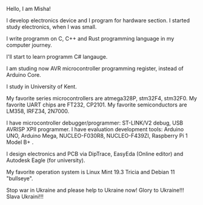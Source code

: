 Hello, I am  Misha!

I develop electronics device and I program for hardware section. I started study electronics, when I was small. 

I write programm on C, C++ and Rust programming language in my computer journey. 

I'll start to learn programm C# langauge.

I am studing now AVR microcontroller programming register, instead of Arduino Core.

I study in University of Kent. 

My favorite series microcontrollers are atmega328P, stm32F4, stm32F0.
My favorite UART chips are FT232, CP2101. 
My favorite semiconductors are LM358, IRFZ34, 2N7000. 

I have microcontroller debugger/programmer: ST-LINK/V2 debug, USB AVRISP XPII programmer. 
I have evaluation development tools: Arduino UNO, Arduino Mega, NUCLEO-F030R8, NUCLEO-F439ZI, Raspberry Pi 1 Model B+ .

I design electronics and PCB via DipTrace, EasyEda (Online editor) and Autodesk Eagle (for university). 

My favorite operation system is Linux Mint 19.3 Tricia and Debian 11 "bullseye". 

Stop war in Ukraine and please help to Ukraine now! Glory to Ukraine!!! Slava Ukraini!!!
